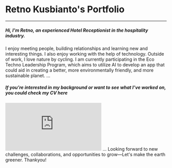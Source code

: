 # Retno Kusbianto's Portfolio
---
##### Hi, I'm Retno, an experienced Hotel Receptionist in the hospitality industry.
I enjoy meeting people, building relationships and learning new and interesting things.
I also enjoy working with the help of technology.
Outside of work, I love nature by cycling.
I am currently participating in the Eco Techno Leadership Program, which aims to utilize AI to develop an app that could aid in creating a better, more environmentally friendly, and more sustainable planet.
...
##### If you're interested in my background or want to see what I’ve worked on, you could check my CV here 
![CV](https://github.com/retno-kusbianto/portofolio-retno-kusbianto/blob/main/CV-pdf/CV%20Kerja%20Retno.%20K.pdf)
...
Looking forward to new challenges, collaborations, and opportunities to grow—Let's make the earth greener.
Thankyou!
